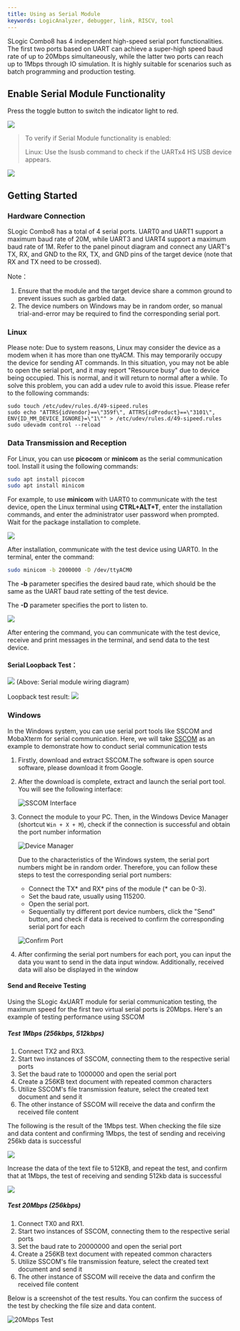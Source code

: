```yaml
---
title: Using as Serial Module
keywords: LogicAnalyzer, debugger, link, RISCV, tool
---
```


SLogic Combo8 has 4 independent high-speed serial port functionalities. The first two ports based on UART can achieve a super-high speed baud rate of up to 20Mbps simultaneously, while the latter two ports can reach up to 1Mbps through IO simulation. It is highly suitable for scenarios such as batch programming and production testing.

## Enable Serial Module Functionality

Press the toggle button to switch the indicator light to red.

![](../../../zh/logic_analyzer/assets/slogic_led_red.png)

> To verify if Serial Module functionality is enabled:
>
> Linux: Use the lsusb command to check if the UARTx4 HS USB device appears.

![](../../../zh/logic_analyzer/assets/slogic_linux_equipment_uart.png)

## Getting Started

### Hardware Connection

SLogic Combo8 has a total of 4 serial ports. UART0 and UART1 support a maximum baud rate of 20M, while UART3 and UART4 support a maximum baud rate of 1M. Refer to the panel pinout diagram and connect any UART's TX, RX, and GND to the RX, TX, and GND pins of the target device (note that RX and TX need to be crossed).

Note：
1. Ensure that the module and the target device share a common ground to prevent issues such as garbled data.
2. The device numbers on Windows may be in random order, so manual trial-and-error may be required to find the corresponding serial port.

### Linux

Please note: Due to system reasons, Linux may consider the device as a modem when it has more than one ttyACM. This may temporarily occupy the device for sending AT commands. In this situation, you may not be able to open the serial port, and it may report "Resource busy" due to device being occupied. This is normal, and it will return to normal after a while. To solve this problem, you can add a udev rule to avoid this issue. Please refer to the following commands:

```shell
sudo touch /etc/udev/rules.d/49-sipeed.rules
sudo echo "ATTRS{idVendor}==\"359f\", ATTRS{idProduct}==\"3101\", ENV{ID_MM_DEVICE_IGNORE}=\"1\"" > /etc/udev/rules.d/49-sipeed.rules
sudo udevadm control --reload
```


### Data Transmission and Reception

For Linux, you can use **picocom** or **minicom** as the serial communication tool. Install it using the following commands:

```Bash
sudo apt install picocom
sudo apt install minicom
```

For example, to use **minicom** with UART0 to communicate with the test device, open the Linux terminal using **CTRL+ALT+T**, enter the installation commands, and enter the administrator user password when prompted. Wait for the package installation to complete.

![](../../../zh/logic_analyzer/assets/minicom_install_uart.png)

After installation, communicate with the test device using UART0. In the terminal, enter the command:

```Bash
sudo minicom -b 2000000 -D /dev/ttyACM0
```

The **-b** parameter specifies the desired baud rate, which should be the same as the UART baud rate setting of the test device.

The **-D** parameter specifies the port to listen to.

![](../../../zh/logic_analyzer/assets/minicom_uart.png)

After entering the command, you can communicate with the test device, receive and print messages in the terminal, and send data to the test device.



#### Serial Loopback Test：

![](../../../zh/logic_analyzer/assets/uart_line_uart.jpg)
(Above: Serial module wiring diagram)

Loopback test result:
![](../../../zh/logic_analyzer/assets/minicom_test_uart.png)


### Windows

In the Windows system, you can use serial port tools like SSCOM and MobaXterm for serial communication. Here, we will take [SSCOM](http://www.daxia.com/) as an example to demonstrate how to conduct serial communication tests

1. Firstly, download and extract SSCOM.The software is open source software, please download it from Google.

2. After the download is complete, extract and launch the serial port tool. You will see the following interface:

   ![SSCOM Interface](../../../zh/logic_analyzer/assets/sscom_gui_en.png)

3. Connect the module to your PC. Then, in the Windows Device Manager (shortcut `Win + X + M`), check if the connection is successful and obtain the port number information

   ![Device Manager](../../../zh/logic_analyzer/assets/sscom_device_manage.png)

   Due to the characteristics of the Windows system, the serial port numbers might be in random order. Therefore, you can follow these steps to test the corresponding serial port numbers:

   - Connect the TX* and RX* pins of the module (* can be 0-3).
   - Set the baud rate, usually using 115200.
   - Open the serial port.
   - Sequentially try different port device numbers, click the "Send" button, and check if data is received to confirm the corresponding serial port for each

   ![Confirm Port](../../../zh/logic_analyzer/assets/sscom_determine_port.png)

4. After confirming the serial port numbers for each port, you can input the data you want to send in the data input window. Additionally, received data will also be displayed in the window

#### Send and Receive Testing

Using the SLogic 4xUART module for serial communication testing, the maximum speed for the first two virtual serial ports is 20Mbps. Here's an example of testing performance using SSCOM

##### Test 1Mbps (256kbps, 512kbps)

1. Connect TX2 and RX3.
2. Start two instances of SSCOM, connecting them to the respective serial ports
3. Set the baud rate to 1000000 and open the serial port
4. Create a 256KB text document with repeated common characters
5. Utilize SSCOM's file transmission feature, select the created text document and send it
6. The other instance of SSCOM will receive the data and confirm the received file content

The following is the result of the 1Mbps test. When checking the file size and data content and confirming 1Mbps, the test of sending and receiving 256kb data is successful

![](../../../zh/logic_analyzer/assets/uart_sscom_1mbps_256kb.png)

Increase the data of the text file to 512KB, and repeat the test, and confirm that at 1Mbps, the test of receiving and sending 512kb data is successful

![](../../../zh/logic_analyzer/assets/uart_sscom_1mbps_512kb.png)


##### Test 20Mbps (256kbps)

1. Connect TX0 and RX1.
2. Start two instances of SSCOM, connecting them to the respective serial ports
3. Set the baud rate to 20000000 and open the serial port
4. Create a 256KB text document with repeated common characters
5. Utilize SSCOM's file transmission feature, select the created text document and send it
6. The other instance of SSCOM will receive the data and confirm the received file content

Below is a screenshot of the test results. You can confirm the success of the test by checking the file size and data content.

![20Mbps Test](../../../zh/logic_analyzer/assets/uart_sscom_20mbps_256kb.png)

